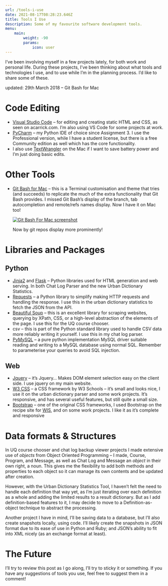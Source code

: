 ```yaml
---
url: /tools-i-use
date: 2021-08-17T08:28:23.646Z
title: Tools I Use
description: Some of my favourite software development tools.
menu:
    main: 
        weight: -90
        params:
            icon: user
---
```


I’ve been involving myself in a few projects lately, for both work and personal life. During these projects, I’ve been thinking about what tools and technologies I use, and to use while I’m in the planning process. I’d like to share some of these.

updated: 29th March 2018 – Git Bash for Mac

Code Editing
============

*   [Visual Studio Code](https://code.visualstudio.com) – for editing and creating static HTML and CSS, as seen on acarrick.com. I’m also using VS Code for some projects at work.
*   [PyCharm](https://www.jetbrains.com/pycharm/) – my Python IDE of choice since Assignment 3. I use the Professional version, while I have a student license, but there is a free Community edition as well which has the core functionality.
*   I also use [TextWrangler](https://www.barebones.com/products/textwrangler/) on the Mac if I want to save battery power and I’m just doing basic edits.

Other Tools
===========

*   [Git Bash for Mac](https://github.com/fabriziocucci/git-bash-for-mac) – this is a Terminal customisation and theme that tries (and succeeds) to replicate the much of the extra functionality that Git Bash provides. I missed Git Bash’s display of the branch, tab autocompletion and remote/refs names display. Now I have it on Mac too!
    
    [![Git Bash For Mac screenshot](https://www.acarrick.com/projects/wp-content/uploads/2017/12/Screen-Shot-2018-03-29-at-4.46.58-pm-300x193.png)](https://www.acarrick.com/projects/wp-content/uploads/2017/12/Screen-Shot-2018-03-29-at-4.46.58-pm.png)
    
    Now by git repos display more prominently!
    

Libraries and Packages
======================

Python
------

*   [Jinja2](http://jinja.pocoo.org/) and [Flask](http://flask.pocoo.org/) – Python libraries used for HTML generation and web serving. In both Chat Log Parser and the new Urban Dictionary Statistics.
*   [Requests](http://docs.python-requests.org/) – a Python library to simplify making HTTP requests and handling the response. I use this in the urban dictionary statistics to fetch the JSON from the API.
*   [Beautiful Soup](https://www.crummy.com/software/BeautifulSoup/) – this is an excellent library for scraping websites, querying by XPath, CSS, or a high-level abstraction of the elements of the page. I use this for the UQ course chooser.
*   csv – this is part of the Python standard library used to handle CSV data more reliably writing it yourself. I use this in my chat log parser.
*   [PyMySQL](https://github.com/PyMySQL/PyMySQL) – a pure python implementation MySQL driver suitable reading and writing to a MySQL database using normal SQL. Remember to parameterise your queries to avoid SQL injection.

Web
---

*   [Jquery](https://jquery.com/) – it’s Jquery… Makes DOM element selection easy on the client side. I use jquery on my main website.
*   [W3 CSS](https://www.w3schools.com/w3css/) – a CSS framework by W3 Schools – it’s small and looks nice, I use it on the urban dictionary parser and some work projects. It’s responsive, and has several useful features, but still quite a small size.
*   [Bootstrap](https://getbootstrap.com/) – one of the original CSS frameworks, I used Bootstrap on the recipe site for [WIS](https://www.acarrick.com/projects/web-information-systems/), and on some work projects. I like it as it’s complete and responsive

Data formats & Structures
=========================

In UQ course chooser and chat log backup viewer projects I made extensive use of _objects_ from Object Oriented Programming – I made, Course, Program, and Message, as well as Chat Log and Message an _object_ in their own right, a noun. This gives me the flexibility to add both methods and properties to each object so it can manage its own contents and be updated after creation.

However, with the Urban Dictionary Statistics Tool, I haven’t felt the need to handle each definition that way yet, as I’m just iterating over each definition as a whole and adding the limited results to a result dictionary. But as I add definition-based features to it, I may decide to move to a Definition-as-object technique to abstract the processing.

Another project I have in mind, I’ll be saving data to a database, but I’ll also create snapshots locally, using code. I’ll likely create the snapshots in JSON format due to its ease of use in Python and Ruby; and JSON’s ability to fit into XML nicely (as an exchange format at least).

The Future
==========

I’ll try to review this post as I go along, I’ll try to sticky it or something. If you have any suggestions of tools you use, feel free to suggest them in a comment!